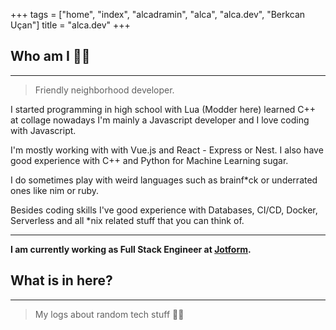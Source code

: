 +++
tags = ["home", "index", "alcadramin", "alca", "alca.dev", "Berkcan Uçan"]
title = "alca.dev"
+++

## Who am I 👨‍💻
<hr />

> Friendly neighborhood developer.

I started programming in high school with Lua (Modder here) learned C++ at collage nowadays I'm mainly a Javascript developer and I love coding with Javascript. 

I'm mostly working with with Vue.js and React - Express or Nest. I also have good experience with C++ and Python for Machine Learning sugar.

I do sometimes play with weird languages such as brainf*ck or underrated ones like nim or ruby.

Besides coding skills I've good experience with Databases, CI/CD, Docker, Serverless and all \*nix related stuff that you can think of.

<hr />

**I am currently working as Full Stack Engineer at [Jotform](https://www.jotform.com).**

## What is in here?
<hr />

> My logs about random tech stuff 👨‍💻
